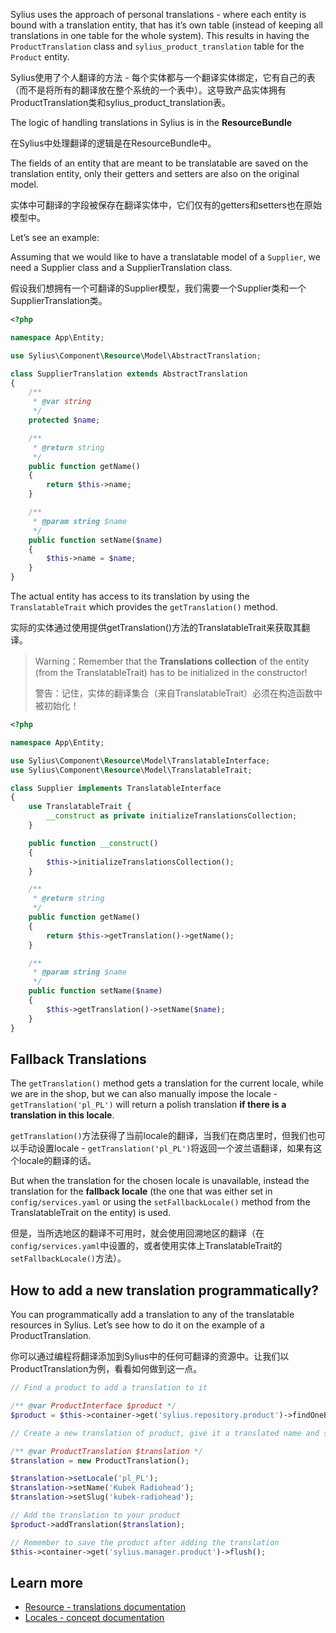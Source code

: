Sylius uses the approach of personal translations - where each entity is bound with a translation entity, that has it’s own table (instead of keeping all translations in one table for the whole system). This results in having the `ProductTranslation` class and `sylius_product_translation` table for the `Product` entity.

Sylius使用了个人翻译的方法 - 每个实体都与一个翻译实体绑定，它有自己的表（而不是将所有的翻译放在整个系统的一个表中）。这导致产品实体拥有ProductTranslation类和sylius_product_translation表。

The logic of handling translations in Sylius is in the **ResourceBundle**

在Sylius中处理翻译的逻辑是在ResourceBundle中。

The fields of an entity that are meant to be translatable are saved on the translation entity, only their getters and setters are also on the original model.

实体中可翻译的字段被保存在翻译实体中，它们仅有的getters和setters也在原始模型中。

Let’s see an example:

Assuming that we would like to have a translatable model of a `Supplier`, we need a Supplier class and a SupplierTranslation class.

假设我们想拥有一个可翻译的Supplier模型，我们需要一个Supplier类和一个SupplierTranslation类。

```php
<?php

namespace App\Entity;

use Sylius\Component\Resource\Model\AbstractTranslation;

class SupplierTranslation extends AbstractTranslation
{
    /**
     * @var string
     */
    protected $name;

    /**
     * @return string
     */
    public function getName()
    {
        return $this->name;
    }

    /**
     * @param string $name
     */
    public function setName($name)
    {
        $this->name = $name;
    }
}
```

The actual entity has access to its translation by using the `TranslatableTrait` which provides the `getTranslation()` method.

实际的实体通过使用提供getTranslation()方法的TranslatableTrait来获取其翻译。

> Warning：Remember that the **Translations collection** of the entity (from the TranslatableTrait) has to be initialized in the constructor!
>
> 警告：记住，实体的翻译集合（来自TranslatableTrait）必须在构造函数中被初始化！

```php
<?php

namespace App\Entity;

use Sylius\Component\Resource\Model\TranslatableInterface;
use Sylius\Component\Resource\Model\TranslatableTrait;

class Supplier implements TranslatableInterface
{
    use TranslatableTrait {
        __construct as private initializeTranslationsCollection;
    }

    public function __construct()
    {
        $this->initializeTranslationsCollection();
    }

    /**
     * @return string
     */
    public function getName()
    {
        return $this->getTranslation()->getName();
    }

    /**
     * @param string $name
     */
    public function setName($name)
    {
        $this->getTranslation()->setName($name);
    }
}
```



## Fallback Translations

The `getTranslation()` method gets a translation for the current locale, while we are in the shop, but we can also manually impose the locale - `getTranslation('pl_PL')` will return a polish translation **if there is a translation in this locale**.

`getTranslation()`方法获得了当前locale的翻译，当我们在商店里时，但我们也可以手动设置locale - `getTranslation('pl_PL')`将返回一个波兰语翻译，如果有这个locale的翻译的话。

But when the translation for the chosen locale is unavailable, instead the translation for the **fallback locale** (the one that was either set in `config/services.yaml` or using the `setFallbackLocale()` method from the TranslatableTrait on the entity) is used.

但是，当所选地区的翻译不可用时，就会使用回溯地区的翻译（在`config/services.yaml`中设置的，或者使用实体上TranslatableTrait的`setFallbackLocale()`方法）。



## How to add a new translation programmatically?

You can programmatically add a translation to any of the translatable resources in Sylius. Let’s see how to do it on the example of a ProductTranslation.

你可以通过编程将翻译添加到Sylius中的任何可翻译的资源中。让我们以ProductTranslation为例，看看如何做到这一点。

```php
// Find a product to add a translation to it

/** @var ProductInterface $product */
$product = $this->container->get('sylius.repository.product')->findOneBy(['code' => 'radiohead-mug-code']);

// Create a new translation of product, give it a translated name and slug in the chosen locale

/** @var ProductTranslation $translation */
$translation = new ProductTranslation();

$translation->setLocale('pl_PL');
$translation->setName('Kubek Radiohead');
$translation->setSlug('kubek-radiohead');

// Add the translation to your product
$product->addTranslation($translation);

// Remember to save the product after adding the translation
$this->container->get('sylius.manager.product')->flush();
```



## Learn more

- [Resource - translations documentation](https://github.com/Sylius/SyliusResourceBundle/blob/master/docs/index.md)
- [Locales - concept documentation](https://docs.sylius.com/en/1.12/book/configuration/locales.html)